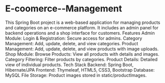 # E-coomerce--Management
This Spring Boot project is a web-based application for managing products and categories on an e-commerce platform. It includes an admin panel for backend operations and a shop interface for customers.
Features
Admin Module:
Login & Registration: Secure access for admins.
Category Management: Add, update, delete, and view categories.
Product Management: Add, update, delete, and view products with image uploads.
Shop Module:
Browse Products: View all products with details and images.
Category Filtering: Filter products by categories.
Product Details: Detailed view of individual products.
Tech Stack
Backend: Spring Boot, Hibernate/JPA
Frontend: Thymeleaf, HTML5, CSS3, Bootstrap
Database: MySQL
File Storage: Product images stored in static/productImages.
